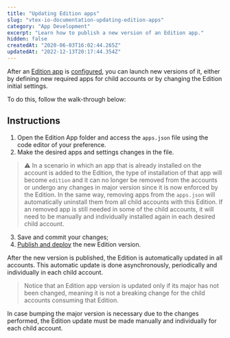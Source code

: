 ```yaml
---
title: "Updating Edition apps"
slug: "vtex-io-documentation-updating-edition-apps"
category: "App Development"
excerpt: "Learn how to publish a new version of an Edition app."
hidden: false
createdAt: "2020-06-03T16:02:44.265Z"
updatedAt: "2022-12-13T20:17:44.354Z"
---
```

After an [Edition app](https://developers.vtex.com/docs/guides/vtex-io-documentation-edition-app) is [configured](https://developers.vtex.com/docs/guides/vtex-io-documentation-configuring-an-edition-app), you can launch new versions of it, either by defining new required apps for child accounts or by changing the Edition initial settings.

To do this, follow the walk-through below:

## Instructions

1. Open the Edition App folder and access the `apps.json` file using the code editor of your preference.
2. Make the desired apps and settings changes in the file.

  >⚠️ In a scenario in which an app that is already installed on the account is added to the Edition, the type of installation of that app will become `edition` and it can no longer be removed from the accounts or undergo any changes in major version since it is now enforced by the Edition. In the same way, removing apps from the `apps.json` will automatically uninstall them from all child accounts with this Edition. If an removed app is still needed in some of the child accounts, it will need to be manually and individually installed again in each desired child account.

3. Save and commit your changes;
4. [Publish and deploy](https://developers.vtex.com/docs/guides/vtex-io-documentation-publishing-an-app) the new Edition version.

After the new version is published, the Edition is automatically updated in all accounts. This automatic update is done asynchronously, periodically and individually in each child account.

> Notice that an Edition app version is updated only if its major has not been changed, meaning it is not a breaking change for the child accounts consuming that Edition.

In case bumping the major version is necessary due to the changes performed, the Edition update must be made manually and individually for each child account.
